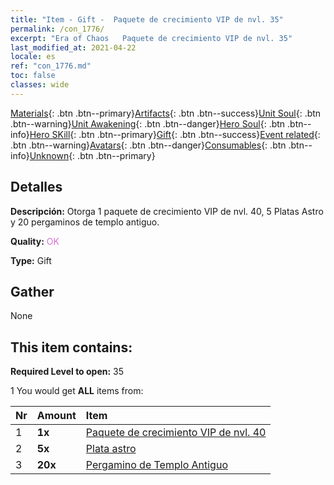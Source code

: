 ```yaml
---
title: "Item - Gift -  Paquete de crecimiento VIP de nvl. 35"
permalink: /con_1776/
excerpt: "Era of Chaos   Paquete de crecimiento VIP de nvl. 35"
last_modified_at: 2021-04-22
locale: es
ref: "con_1776.md"
toc: false
classes: wide
---
```

 [Materials](/ItemsES/){: .btn .btn--primary}[Artifacts](/ItemsES/Artifacts/){: .btn .btn--success}[Unit Soul](/ItemsES/UnitSoul/){: .btn .btn--warning}[Unit Awakening](/ItemsES/UnitAwakening/){: .btn .btn--danger}[Hero Soul](/ItemsES/HeroSoul/){: .btn .btn--info}[Hero SKill](/ItemsES/HeroSkill/){: .btn .btn--primary}[Gift](/ItemsES/Gift/){: .btn .btn--success}[Event related](/ItemsES/Events/){: .btn .btn--warning}[Avatars](/ItemsES/Avatars/){: .btn .btn--danger}[Consumables](/ItemsES/Consumables/){: .btn .btn--info}[Unknown](/ItemsES/Unknown/){: .btn .btn--primary}

## Detalles
 **Descripción:** Otorga 1 paquete de crecimiento VIP de nvl. 40, 5 Platas Astro y 20 pergaminos de templo antiguo.

 **Quality:** <span style="color: #DA70D6">OK</span>

 **Type:** Gift

## Gather

  None

## This item contains:

 **Required Level to open:** 35

 1 You would get **ALL** items  from:

  | Nr | Amount |     Item    |
  |:---|:-------|:------------|
  | 1 |  **1x** | [ Paquete de crecimiento VIP de nvl. 40](/ItemsES/con_1777/) |  | 
  | 2 |  **5x** | [Plata astro](/ItemsES/con_969/) |  | 
  | 3 |  **20x** | [Pergamino de Templo Antiguo](/ItemsES/con_697/) |  | 
